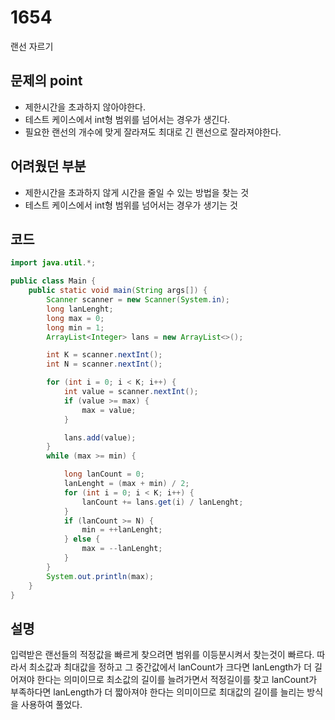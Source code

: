 # 1654
랜선 자르기

## 문제의 point 

- 제한시간을 초과하지 않아야한다.
- 테스트 케이스에서 int형 범위를 넘어서는 경우가 생긴다.
- 필요한 랜선의 개수에 맞게 잘라져도 최대로 긴 랜선으로 잘라져야한다.

## 어려웠던 부분
- 제한시간을 초과하지 않게 시간을 줄일 수 있는 방법을 찾는 것
- 테스트 케이스에서 int형 범위를 넘어서는 경우가 생기는 것

## 코드
```java
import java.util.*;

public class Main {
    public static void main(String args[]) {
        Scanner scanner = new Scanner(System.in);
        long lanLenght;
        long max = 0;
        long min = 1;
        ArrayList<Integer> lans = new ArrayList<>();

        int K = scanner.nextInt();
        int N = scanner.nextInt();

        for (int i = 0; i < K; i++) {
            int value = scanner.nextInt();
            if (value >= max) {
                max = value;
            }

            lans.add(value);
        }
        while (max >= min) {

            long lanCount = 0;
            lanLenght = (max + min) / 2;
            for (int i = 0; i < K; i++) {
                lanCount += lans.get(i) / lanLenght;
            }
            if (lanCount >= N) {
                min = ++lanLenght;
            } else {
                max = --lanLenght;
            }
        }
        System.out.println(max);
    }
}
```

## 설명 
입력받은 랜선들의 적정값을 빠르게 찾으려면 범위를 이등분시켜서 찾는것이 빠르다. 따라서 최소값과 최대값을 정하고 그 중간값에서 lanCount가 크다면 lanLength가 더 길어져야 한다는 의미이므로 최소값의 길이를 늘려가면서 적정길이를 찾고 lanCount가 부족하다면 lanLength가 더 짧아져야 한다는 의미이므로 최대값의 길이를 늘리는 방식을 사용하여 풀었다.